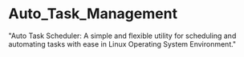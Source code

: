 # Auto_Task_Management
"Auto Task Scheduler: A simple and flexible utility for scheduling and automating tasks with ease in Linux Operating System Environment."
